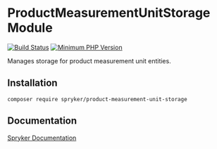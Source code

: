 # ProductMeasurementUnitStorage Module
[![Build Status](https://travis-ci.org/spryker/product-measurement-unit-storage.svg)](https://travis-ci.org/spryker/product-measurement-unit-storage)
[![Minimum PHP Version](https://img.shields.io/badge/php-%3E%3D%207.3-8892BF.svg)](https://php.net/)

Manages storage for product measurement unit entities.

## Installation

```
composer require spryker/product-measurement-unit-storage
```

## Documentation

[Spryker Documentation](https://academy.spryker.com/developing_with_spryker/module_guide/modules.html)
